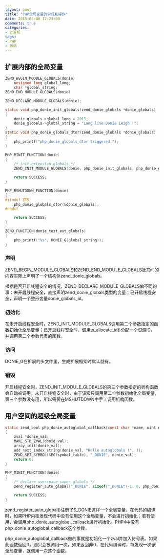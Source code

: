 ```yaml
---
layout: post
title: "PHP全局变量的实现和操作"
date: 2015-05-08 17:23:00
comments: true
categories:
- 计算机
tags:
- PHP
- 源码
---
```


## 扩展内部的全局变量

```c php_donie.h
ZEND_BEGIN_MODULE_GLOBALS(donie)
	unsigned long global_long;
	char *global_string;
ZEND_END_MODULE_GLOBALS(donie)
```

```c
ZEND_DECLARE_MODULE_GLOBALS(donie);

static void php_donie_init_globals(zend_donie_globals *donie_globals)
{
	donie_globals->global_long = 2015;
	donie_globals->global_string = "Long live Donie Leigh !";
}
static void php_donie_globals_dtor(zend_donie_globals *donie_globals)
{
	php_printf("php_donie_globals_dtor triggered.");
}

PHP_MINIT_FUNCTION(donie)
{
	/* init extension globals */
	ZEND_INIT_MODULE_GLOBALS(donie, php_donie_init_globals, php_donie_globals_dtor);

	return SUCCESS;
}

PHP_RSHUTDOWN_FUNCTION(donie)
{
#ifndef ZTS
	php_donie_globals_dtor(&donie_globals);
#endif

	return SUCCESS;
}

ZEND_FUNCTION(donie_test_ext_globals)
{
	php_printf("%s", DONIE_G(global_string));
}
```

### 声明

ZEND\_BEGIN\_MODULE\_GLOBALS和ZEND\_END\_MODULE\_GLOBALS及其间的内容实际上声明了一个结构体zend\_donie\_globals。

根据是否开启线程安全的情况，ZEND\_DECLARE\_MODULE\_GLOBALS做不同的事：未开启线程安全，直接声明zend\_donie\_globals类型的变量；已开启线程安全，声明一个整形变量donie\_globals\_id。

### 初始化

在未开启线程安全时，ZEND\_INIT\_MODULE\_GLOBALS调用第二个参数指定的函数初始化全局变量；已开启线程安全时，调用ts\_allocate\_id()分配一个资源ID，并调用第二个参数代表的函数。

### 访问

DONIE\_G在扩展的头文件里，生成扩展框架时默认就有。

### 销毁

开启线程安全时，ZEND\_INIT\_MODULE\_GLOBALS的第三个参数指定的析构函数会自动被调用。未开启线程安全时，由于该宏只调用第二个参数初始化全局变量，第三个参数没有用，所以需要在MSHUTDOWN中手工调用析构函数。

## 用户空间的超级全局变量

```c
static zend_bool php_donie_autoglobal_callback(const char *name, uint name_len TSRMLS_DC)
{
	zval *donie_val;
	MAKE_STD_ZVAL(donie_val);
	array_init(donie_val);
	add_next_index_string(donie_val, "Hello autoglobals !", 1);
	ZEND_SET_SYMBOL(&EG(symbol_table), "_DONIE", donie_val);
	return 0;
}

PHP_MINIT_FUNCTION(donie)
{
	/* declare userspace super globals */
	zend_register_auto_global("_DONIE", sizeof("_DONIE")-1, 0, php_donie_autoglobal_callback TSRMLS_CC);

	return SUCCESS;
}
```

zend\_register\_auto\_global()注册了$\_DONIE这样一个全局变量。在代码的编译时，如果PHP内核发现代码中没有使用这个全局变量，不会进行初始化；若有使用，会调用php\_donie\_autoglobal\_callback进行初始化。PHP4中没有php\_donie\_autoglobal\_callback这个参数。

php\_donie\_autoglobal\_callback做的事就是初始化一个zval并加入符号表。如果此函数返回0，则只会被调用一次，如果返回非0，在代码编译时，每发现一次该全局变量，就调用一次这个函数。

